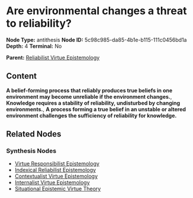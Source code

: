 # Are environmental changes a threat to reliability?

**Node Type:** antithesis
**Node ID:** 5c98c985-da85-4b1e-b115-111c0456bd1a
**Depth:** 4
**Terminal:** No

**Parent:** [Reliabilist Virtue Epistemology](reliabilist-virtue-epistemology-synthesis-f1499baa-b161-41f1-85cd-0b30c0c5fc60.md)

## Content

**A belief-forming process that reliably produces true beliefs in one environment may become unreliable if the environment changes.**, **Knowledge requires a stability of reliability, undisturbed by changing environments.**, **A process forming a true belief in an unstable or altered environment challenges the sufficiency of reliability for knowledge.**

## Related Nodes

### Synthesis Nodes

- [Virtue Responsibilist Epistemology](virtue-responsibilist-epistemology-synthesis-e34baa6e-1167-4be8-9e0c-584d6f284726.md)
- [Indexical Reliabilist Epistemology](indexical-reliabilist-epistemology-synthesis-fffdbca4-7463-4a0b-a497-a7c198ce0ce8.md)
- [Contextualist Virtue Epistemology](contextualist-virtue-epistemology-synthesis-6977544c-0152-4527-8978-7e7f3fc7453f.md)
- [Internalist Virtue Epistemology](internalist-virtue-epistemology-synthesis-57fb48a9-2015-4f45-80ff-aac58b855f14.md)
- [Situational Epistemic Virtue Theory](situational-epistemic-virtue-theory-synthesis-d751418a-33f4-4d59-91d2-796f44d339ba.md)

